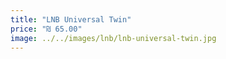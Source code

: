 ```yaml
---
title: "LNB Universal Twin"
price: "₪ 65.00"
image: ../../images/lnb/lnb-universal-twin.jpg
---
```

